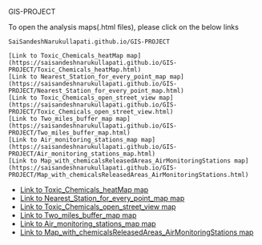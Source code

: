  GIS-PROJECT
 
 
To open the analysis maps(.html files), please click on the below links

`SaiSandeshNarukullapati.github.io/GIS-PROJECT`



```
[Link to Toxic_Chemicals_heatMap map](https://saisandeshnarukullapati.github.io/GIS-PROJECT/Toxic_Chemicals_heatMap.html)
[Link to Nearest_Station_for_every_point_map map](https://saisandeshnarukullapati.github.io/GIS-PROJECT/Nearest_Station_for_every_point_map.html)
[Link to Toxic_Chemicals_open_street_view map](https://saisandeshnarukullapati.github.io/GIS-PROJECT/Toxic_Chemicals_open_street_view.html)
[Link to Two_miles_buffer_map map](https://saisandeshnarukullapati.github.io/GIS-PROJECT/Two_miles_buffer_map.html)
[Link to Air_monitoring_stations_map map](https://saisandeshnarukullapati.github.io/GIS-PROJECT/Air_monitoring_stations_map.html)
[Link to Map_with_chemicalsReleasedAreas_AirMonitoringStations map](https://saisandeshnarukullapati.github.io/GIS-PROJECT/Map_with_chemicalsReleasedAreas_AirMonitoringStations.html)

```


 - [Link to Toxic_Chemicals_heatMap map](https://saisandeshnarukullapati.github.io/GIS-PROJECT/Toxic_Chemicals_heatMap.html)
 - [Link to Nearest_Station_for_every_point_map map](https://saisandeshnarukullapati.github.io/GIS-PROJECT/Nearest_Station_for_every_point_map.html)
 - [Link to Toxic_Chemicals_open_street_view map](https://saisandeshnarukullapati.github.io/GIS-PROJECT/Toxic_Chemicals_open_street_view.html)
 - [Link to Two_miles_buffer_map map](https://saisandeshnarukullapati.github.io/GIS-PROJECT/Two_miles_buffer_map.html)
 - [Link to Air_monitoring_stations_map map](https://saisandeshnarukullapati.github.io/GIS-PROJECT/Air_monitoring_stations_map.html)
 - [Link to Map_with_chemicalsReleasedAreas_AirMonitoringStations map](https://saisandeshnarukullapati.github.io/GIS-PROJECT/Map_with_chemicalsReleasedAreas_AirMonitoringStations.html)


